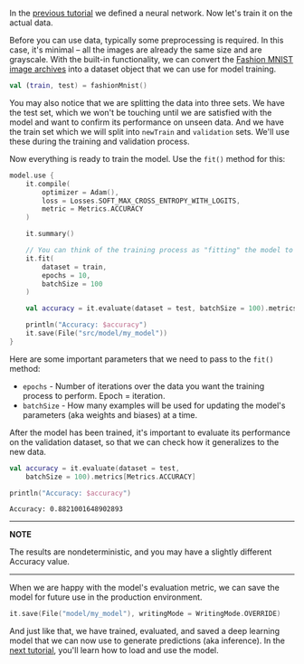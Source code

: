 In the [previous tutorial](create_your_first_nn.md) we defined a neural network. Now let's train it on the actual data. 

Before you can use data, typically some preprocessing is required. 
In this case, it's minimal – all the images are already the same size and are grayscale. 
With the built-in functionality, we can convert the [Fashion MNIST image archives](https://github.com/zalandoresearch/fashion-mnist#get-the-data) into a dataset object that we can use for model training.    

```kotlin
val (train, test) = fashionMnist()
```

You may also notice that we are splitting the data into three sets. 
We have the test set, which we won't be touching until we are satisfied with the model and want to confirm its performance on unseen data. 
And we have the train set which we will split into `newTrain` and `validation` sets. We'll use these during the training and validation process.  

Now everything is ready to train the model. Use the `fit()` method for this: 

```kotlin
model.use {
    it.compile(
        optimizer = Adam(),
        loss = Losses.SOFT_MAX_CROSS_ENTROPY_WITH_LOGITS,
        metric = Metrics.ACCURACY
    )

    it.summary()

    // You can think of the training process as "fitting" the model to describe the given data :)
    it.fit(
        dataset = train,
        epochs = 10,
        batchSize = 100
    )

    val accuracy = it.evaluate(dataset = test, batchSize = 100).metrics[Metrics.ACCURACY]

    println("Accuracy: $accuracy")
    it.save(File("src/model/my_model"))
}
```

Here are some important parameters that we need to pass to the `fit()` method:
* `epochs` - Number of iterations over the data you want the training process to perform. Epoch = iteration. 
* `batchSize` - How many examples will be used for updating the model's parameters (aka weights and biases) at a time.

After the model has been trained, it's important to evaluate its performance on the validation dataset, so that we can check how it generalizes to the new data. 

```kotlin
val accuracy = it.evaluate(dataset = test,
    batchSize = 100).metrics[Metrics.ACCURACY]

println("Accuracy: $accuracy")
```

```
Accuracy: 0.8821001648902893
```

---
**NOTE**

The results are nondeterministic, and you may have a slightly different Accuracy value. 

--- 

When we are happy with the model's evaluation metric, we can save the model for future use in the production environment. 

```kotlin
it.save(File("model/my_model"), writingMode = WritingMode.OVERRIDE)
```

And just like that, we have trained, evaluated, and saved a deep learning model that we can now use to generate predictions (aka inference). 
In the [next tutorial](loading_trained_model_for_inference.md), you'll learn how to load and use the model.
